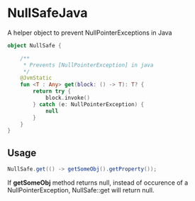 # NullSafeJava
A helper object to prevent NullPointerExceptions in Java

```kotlin
object NullSafe {

    /**
     * Prevents [NullPointerException] in java
     */
    @JvmStatic
    fun <T : Any> get(block: () -> T): T? {
        return try {
            block.invoke()
        } catch (e: NullPointerException) {
            null
        }
    }
}

```

## Usage
```Java
NullSafe.get(() -> getSomeObj().getProperty());
```

If **getSomeObj** method returns null, instead of occurence of a NullPointerException, NullSafe::get will return null.
